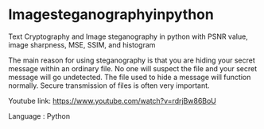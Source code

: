 # Imagesteganographyinpython
Text Cryptography and Image steganography in python with PSNR value, image sharpness, MSE, SSIM, and histogram

The main reason for using steganography is that you are hiding your secret message within an ordinary file. No one will suspect the file and your secret message will go undetected. The file used to hide a message will function normally. Secure transmission of files is often very important.

Youtube link: https://www.youtube.com/watch?v=rdrjBw86BoU

Language : Python
